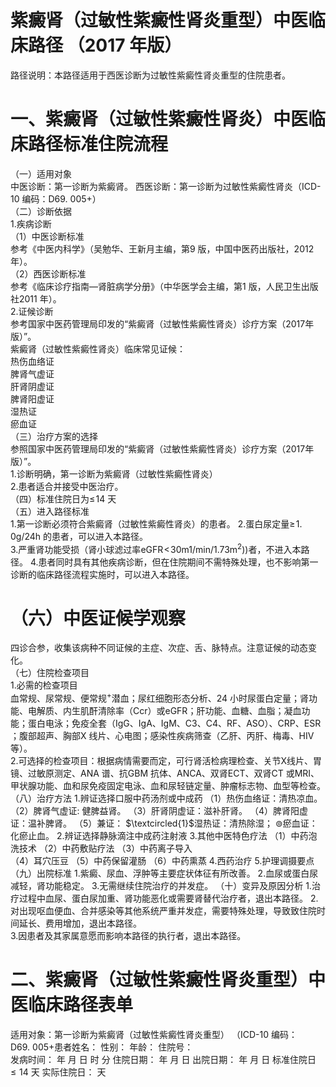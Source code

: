# 紫癜肾（过敏性紫癜性肾炎重型）中医临床路径 （2017 年版）  
路径说明：本路径适用于西医诊断为过敏性紫癜性肾炎重型的住院患者。  
# 一、紫癜肾（过敏性紫癜性肾炎）中医临床路径标准住院流程  
（一）适用对象  
中医诊断：第一诊断为紫癜肾。 西医诊断：第一诊断为过敏性紫癜性肾炎（ICD-10 编码：$\mathrm{D69.~005+}$）  
（二）诊断依据  
1.疾病诊断  
（1）中医诊断标准  
参考《中医内科学》（吴勉华、王新月主编，第9 版，中国中医药出版社，2012 年）。  
（2）西医诊断标准  
参考《临床诊疗指南—肾脏病学分册》（中华医学会主编，第1 版，人民卫生出版社2011 年）。  
2.证候诊断  
参考国家中医药管理局印发的“紫癜肾（过敏性紫癜性肾炎）诊疗方案（2017年版）”。  
紫癜肾（过敏性紫癜性肾炎）临床常见证候：  
热伤血络证  
脾肾气虚证  
肝肾阴虚证  
脾肾阳虚证  
湿热证  
瘀血证  
（三）治疗方案的选择  
参照国家中医药管理局印发的“紫癜肾（过敏性紫癜性肾炎）诊疗方案（2017年版）”。  
1.诊断明确，第一诊断为紫癜肾（过敏性紫癜性肾炎）  
2.患者适合并接受中医治疗。  
（四）标准住院日为$\leqslant\!14$ 天  
（五）进入路径标准  
1.第一诊断必须符合紫癜肾（过敏性紫癜性肾炎）的患者。   2.蛋白尿定量$\geqslant\!1.\;0\mathrm{g}/24\mathrm{h}$ 的患者，可以进入本路径。  
3.严重肾功能受损（肾小球滤过率$\mathrm{eGFR\!<\!30m1/min/1.73m^{2})}$)者，不进入本路径。   4.患者同时具有其他疾病诊断，但在住院期间不需特殊处理，也不影响第一诊断的临床路径流程实施时，可以进入本路径。  
# （六）中医证候学观察  
四诊合参，收集该病种不同证候的主症、次症、舌、脉特点。注意证候的动态变化。  
（七）住院检查项目  
1.必需的检查项目  
血常规、尿常规、便常规$^+$潜血；尿红细胞形态分析、24 小时尿蛋白定量；肾功能、电解质、内生肌酐清除率（Ccr）或eGFR；肝功能、血糖、血脂；凝血功能；蛋白电泳；免疫全套（IgG、IgA、IgM、C3、C4、RF、ASO）、CRP、ESR ；腹部超声、胸部X 线片、心电图；感染性疾病筛查（乙肝、丙肝、梅毒、HIV 等）。  
2.可选择的检查项目：根据病情需要而定，可行肾活检病理检查、关节X线片、胃镜、过敏原测定、ANA 谱、抗GBM 抗体、ANCA、双肾ECT、双肾CT 或MRI、甲状腺功能、血和尿免疫固定电泳、血和尿轻链定量、肿瘤标志物、血型等检查。  
（八）治疗方法   1.辨证选择口服中药汤剂或中成药    （1）热伤血络证：清热凉血。   （2）脾肾气虚证: 健脾益肾。   （3）肝肾阴虚证：滋补肝肾。   （4）脾肾阳虚证：温补脾肾。   （5）兼证：   $\textcircled{1}$湿热证：清热除湿；   $\circledcirc$瘀血证：化瘀止血。   2.辨证选择静脉滴注中成药注射液    3.其他中医特色疗法 
  （1）中药泡洗技术 
  （2）中药敷贴疗法 
  （3）中药离子导入  
（4）耳穴压豆 （5）中药保留灌肠 （6）中药熏蒸 4.西药治疗    5.护理调摄要点  （九）出院标准   1.紫癜、尿血、浮肿等主要症状体征有所改善。 2.血尿或蛋白尿减轻，肾功能稳定。 3.无需继续住院治疗的并发症。  （十）变异及原因分析 1.治疗过程中血尿、蛋白尿加重、肾功能恶化或需要肾替代治疗者，退出本路径。   2.对出现呕血便血、合并感染等其他系统严重并发症，需要特殊处理，导致致住院时间延长、费用增加，退出本路径。  
3.因患者及其家属意愿而影响本路径的执行者，退出本路径。  
# 二、紫癜肾（过敏性紫癜性肾炎重型）中医临床路径表单  
适用对象：第一诊断为紫癜肾（过敏性紫癜性肾炎重型） （ICD-10 编码：$\mathrm{D69.~005+}$患者姓名：            性别：    年龄：     住院号：  
发病时间：   年  月  日  时  分  住院日期：   年  月  日 出院日期：   年  月   日 标准住院日${\leqslant}14$ 天               实际住院日：     天  
